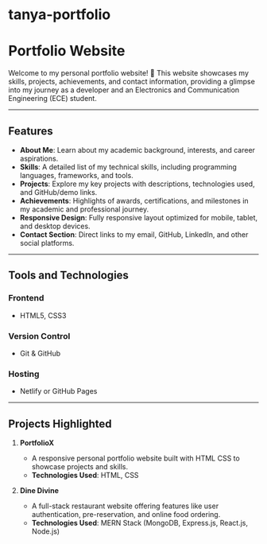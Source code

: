# tanya-portfolio
# Portfolio Website  

Welcome to my personal portfolio website! 🎉 This website showcases my skills, projects, achievements, and contact information, providing a glimpse into my journey as a developer and an Electronics and Communication Engineering (ECE) student.  

---

## Features  

- **About Me**: Learn about my academic background, interests, and career aspirations.  
- **Skills**: A detailed list of my technical skills, including programming languages, frameworks, and tools.  
- **Projects**: Explore my key projects with descriptions, technologies used, and GitHub/demo links.  
- **Achievements**: Highlights of awards, certifications, and milestones in my academic and professional journey.  
- **Responsive Design**: Fully responsive layout optimized for mobile, tablet, and desktop devices.  
- **Contact Section**: Direct links to my email, GitHub, LinkedIn, and other social platforms.  

---

## Tools and Technologies  

### **Frontend**  
- HTML5, CSS3 


### **Version Control**  
- Git & GitHub  

### **Hosting**  
- Netlify or GitHub Pages  

---

## Projects Highlighted  

1. **PortfolioX**  
   - A responsive personal portfolio website built with HTML CSS to showcase projects and skills.  
   - **Technologies Used**: HTML, CSS  

2. **Dine Divine**  
   - A full-stack restaurant website offering features like user authentication, pre-reservation, and online food ordering.  
   - **Technologies Used**: MERN Stack (MongoDB, Express.js, React.js, Node.js)  

